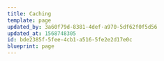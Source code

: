 ```yaml
---
title: Caching
template: page
updated_by: 3a60f79d-8381-4def-a970-5df62f0f5d56
updated_at: 1568748305
id: bde2385f-5fee-4cb1-a516-5fe2e2d17e0c
blueprint: page
---
```

